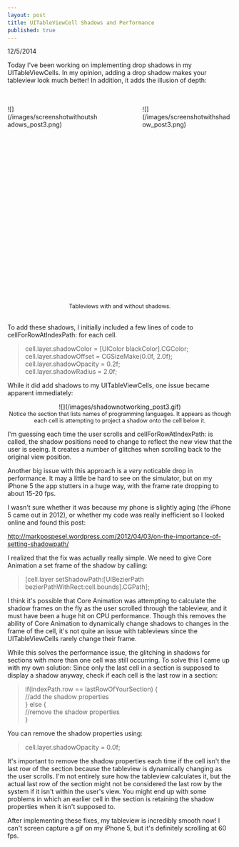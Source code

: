 ```yaml
---
layout: post
title: UITableViewCell Shadows and Performance
published: true
---
```


12/5/2014

Today I've been working on implementing drop shadows in my UITableViewCells. In my opinion, adding a drop shadow makes your tableview look much better! In addition, it adds the illusion of depth:


<br>
<br>
<div>
<div style="float:left; width:40%; height:40%" markdown="1">
![](/images/screenshotwithoutshadows_post3.png)
</div>

<div style="float:right; width:40%; height:40%" markdown="1">
![](/images/screenshotwithshadow_post3.png)
</div>

<br>
<br>
<br>
<br>
<br>
<br>
<br>
<br>
<br>
<br>
<br>
<br>
<br>
<br>
<br>
<br>
<br>
<br>
<br>
<br>
<br>
<br>
<br>
<br>
<br>
<br>

<div style="font-size:0.9em; text-align:center">
Tableviews with and without shadows.
</div>
</div>

<br>

To add these shadows, I initially included a few lines of code to cellForRowAtIndexPath: for each cell.

>cell.layer.shadowColor = [UIColor blackColor].CGColor; <br>
>cell.layer.shadowOffset = CGSizeMake(0.0f, 2.0f); <br>
>cell.layer.shadowOpacity = 0.2f; <br>
>cell.layer.shadowRadius = 2.0f; <br>

While it did add shadows to my UITableViewCells, one issue became apparent immediately:

<div style="text-align:center" markdown="1">
![](/images/shadownotworking_post3.gif)
</div>
<div style="font-size:0.9em; text-align:center">
Notice the section that lists names of programming languages. It appears as though each cell is attempting to project a shadow onto the cell below it. 
</div>

I'm guessing each time the user scrolls and cellForRowAtIndexPath: is called, the shadow positions need to change to reflect the new view that the user is seeing. It creates a number of glitches when scrolling back to the original view position.

Another big issue with this approach is a _very_ noticable drop in performance. It may a little be hard to see on the simulator, but on my iPhone 5 the app stutters in a huge way, with the frame rate dropping to about 15-20 fps. 

I wasn't sure whether it was because my phone is slightly aging (the iPhone 5 came out in 2012), or whether my code was really inefficient so I looked online and found this post:

http://markpospesel.wordpress.com/2012/04/03/on-the-importance-of-setting-shadowpath/

I realized that the fix was actually really simple. We need to give Core Animation a set frame of the shadow by calling:

>[cell.layer setShadowPath:[UIBezierPath bezierPathWithRect:cell.bounds].CGPath];

I think it's possible that Core Animation was attempting to calculate the shadow frames on the fly as the user scrolled through the tableview, and it must have been a huge hit on CPU performance. 
Though this removes the ability of Core Animation to dynamically change shadows to changes in the frame of the cell, it's not quite an issue with tableviews since the UITableViewCells rarely change their frame.

While this solves the performance issue, the glitching in shadows for sections with more than one cell was still occurring. To solve this I came up with my own solution:
Since only the last cell in a section is supposed to display a shadow anyway, check if each cell is the last row in a section:

> if(indexPath.row == lastRowOfYourSection) { <br>
> //add the shadow properties <br>
> } else { <br>
> //remove the shadow properties <br>
>}

You can remove the shadow properties using:

> cell.layer.shadowOpacity = 0.0f;

It's important to remove the shadow properties each time if the cell isn't the last row of the section because the tableview is dynamically changing as the user scrolls. I'm not entirely sure how the tableview calculates it, but the actual last row of the section might not be considered the last row by the system if it isn't within the user's view. You might end up with some problems in which an earlier cell in the section is retaining the shadow properties when it isn't supposed to. 

After implementing these fixes, my tableview is incredibly smooth now! I can't screen capture a gif on my iPhone 5, but it's definitely scrolling at 60 fps.